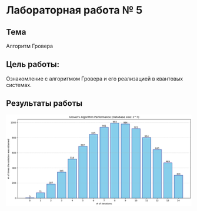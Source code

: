 # Лабораторная работа № 5

## Тема
Алгоритм Гровера

## Цель работы:
Ознакомление с алгоритмом Гровера и его реализацией в квантовых системах.

## Результаты работы
![image](tasks/Romanko/images/lab5_ans.png)
